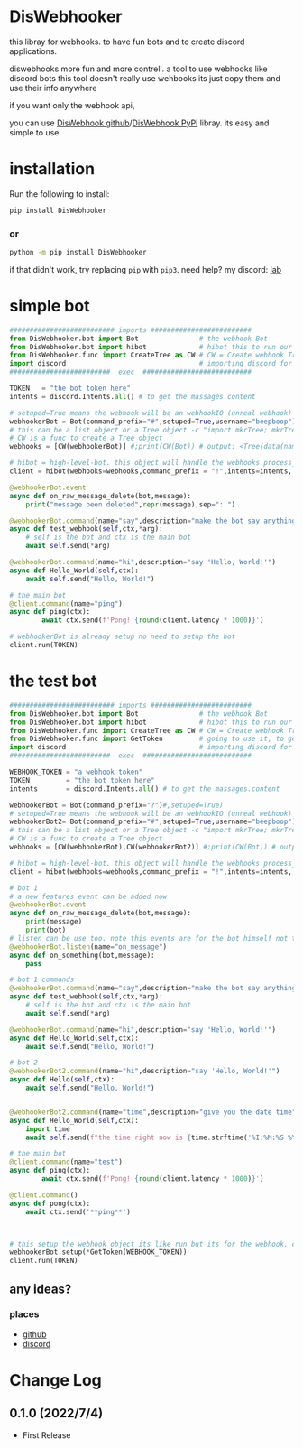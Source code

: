 # DisWebhooker
this libray for webhooks. to have fun bots and to create discord applications.

diswebhooks more fun and more contrell. a tool to use webhooks like discord bots
this tool doesn't really use wehbooks its just copy them and use their info anywhere

if you want only the webhook api,

you can use [DisWebhook github](https://github.com/programminglaboratorys/DisWebhook)/[DisWebhook PyPi](https://pypi.org/project/DisWebhook) libray. its easy and simple to use


# installation

Run the following to install:
```cmd
pip install DisWebhooker
```
### or
```cmd
python -m pip install DisWebhooker
```
if that didn't work, try replacing `pip` with `pip3`.
need help? my discord: [lab](https://discord.gg/vzEZnC7CM8)


# simple bot
```py
########################## imports #########################
from DisWebhooker.bot import Bot               # the webhook Bot
from DisWebhooker.bot import hibot             # hibot this to run our bot. works as commands.bot
from DisWebhooker.func import CreateTree as CW # CW = Create webhook Tree
import discord                                 # importing discord for Intents
#########################  exec  ###########################

TOKEN   = "the bot token here"
intents = discord.Intents.all() # to get the massages.content

# setuped=True means the webhook will be an webhookIO (unreal webhook)
webhookerBot = Bot(command_prefix="#",setuped=True,username="beepboop")
# this can be a list object or a Tree object -c "import mkrTree; mkrTree.Tree(childern=[webhook1,webhook2])" \
# CW is a func to create a Tree object
webhooks = [CW(webhookerBot)] #;print(CW(Bot)) # output: <Tree(data(name="webhook",obj=<class 'Bot'>),children=[])>

# hibot = high-level-bot. this object will handle the webhooks process_command
client = hibot(webhooks=webhooks,command_prefix = "!",intents=intents, guild_subscriptions=True) 

@webhookerBot.event
async def on_raw_message_delete(bot,message):
	print("message been deleted",repr(message),sep=": ")

@webhookerBot.command(name="say",description="make the bot say anything :) 'Hello World'")
async def test_webhook(self,ctx,*arg):
	# self is the bot and ctx is the main bot
	await self.send(*arg)

@webhookerBot.command(name="hi",description="say 'Hello, World!'")
async def Hello_World(self,ctx):
	await self.send("Hello, World!")

# the main bot
@client.command(name="ping")
async def ping(ctx):
		await ctx.send(f'Pong! {round(client.latency * 1000)}')

# webhookerBot is already setup no need to setup the bot
client.run(TOKEN)

```


# the test bot
```py
########################## imports #########################
from DisWebhooker.bot import Bot               # the webhook Bot
from DisWebhooker.bot import hibot             # hibot this to run our bot. works as commands.bot
from DisWebhooker.func import CreateTree as CW # CW = Create webhook Tree
from DisWebhooker.func import GetToken         # going to use it, to get the webhook token and id
import discord                                 # importing discord for Intents
#########################  exec  ###########################

WEBHOOK_TOKEN = "a webhook token"
TOKEN         = "the bot token here"
intents       = discord.Intents.all() # to get the massages.content

webhookerBot = Bot(command_prefix="?")#,setuped=True)
# setuped=True means the webhook will be an webhookIO (unreal webhook)
webhookerBot2= Bot(command_prefix="#",setuped=True,username="beepboop")
# this can be a list object or a Tree object -c "import mkrTree; mkrTree.Tree(childern=[webhook1,webhook2])" \
# CW is a func to create a Tree object
webhooks = [CW(webhookerBot),CW(webhookerBot2)] #;print(CW(Bot)) # output: <Tree(data(name="webhook",obj=<class 'Bot'>),children=[])>

# hibot = high-level-bot. this object will handle the webhooks process_command
client = hibot(webhooks=webhooks,command_prefix = "!",intents=intents, guild_subscriptions=True) 

# bot 1
# a new features event can be added now
@webhookerBot.event
async def on_raw_message_delete(bot,message):
	print(message)
	print(bot)
# listen can be use too. note this events are for the bot himself not the webhook
@webhookerBot.listen(name="on_message")
async def on_something(bot,message):
	pass

# bot 1 commands
@webhookerBot.command(name="say",description="make the bot say anything :) 'Hello World'")
async def test_webhook(self,ctx,*arg):
	# self is the bot and ctx is the main bot
	await self.send(*arg)

@webhookerBot.command(name="hi",description="say 'Hello, World!'")
async def Hello_World(self,ctx):
	await self.send("Hello, World!")

# bot 2
@webhookerBot2.command(name="hi",description="say 'Hello, World!'")
async def Hello(self,ctx):
	await self.send("Hello, World!")


@webhookerBot2.command(name="time",description="give you the date time")
async def Hello_World(self,ctx):
	import time
	await self.send(f"the time right now is {time.strftime('%I:%M:%S %Y/%m/%d (%z)')}")

# the main bot
@client.command(name="test")
async def ping(ctx):
		await ctx.send(f'Pong! {round(client.latency * 1000)}')

@client.command()
async def pong(ctx):
    await ctx.send('**ping**')



# this setup the webhook object its like run but its for the webhook. can be put in the start of the code or the end of the code recommand to put at the end before the bot runs
webhookerBot.setup(*GetToken(WEBHOOK_TOKEN))
client.run(TOKEN)
```
## any ideas?
### places
- [github](https://github.com/programminglaboratorys/DisWebhooker)
- [discord](https://discord.gg/vzEZnC7CM8)


Change Log
==========

0.1.0 (2022/7/4)
-------------------
- First Release

